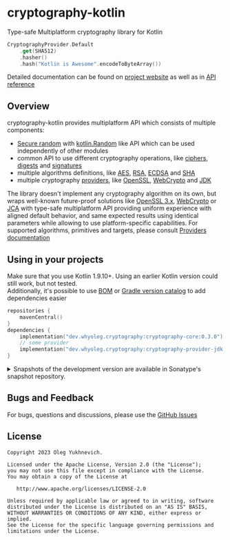 # cryptography-kotlin

Type-safe Multiplatform cryptography library for Kotlin

```kotlin
CryptographyProvider.Default
    .get(SHA512)
    .hasher()
    .hash("Kotlin is Awesome".encodeToByteArray())
```

Detailed documentation can be found on
[project website](https://whyoleg.github.io/cryptography-kotlin/) as well as in
[API reference](https://whyoleg.github.io/cryptography-kotlin/api/)

## Overview

cryptography-kotlin provides multiplatform API which consists of multiple components:

* [Secure random][Secure random] with [kotlin.Random][kotlin.Random] like API which can be used independently of other modules
* common API to use different cryptography operations, like [ciphers][ciphers], [digests][digests] and [signatures][signatures]
* multiple algorithms definitions, like [AES][AES], [RSA][RSA], [ECDSA][ECDSA] and [SHA][SHA]
* multiple cryptography [providers][providers], like [OpenSSL][OpenSSL], [WebCrypto][WebCrypto] and [JDK][JDK]

The library doesn't implement any cryptography algorithm on its own, but wraps well-known future-proof solutions
like [OpenSSL 3.x](https://www.openssl.org), [WebCrypto](https://developer.mozilla.org/en-US/docs/Web/API/Web_Crypto_API)
or [JCA](https://docs.oracle.com/en/java/javase/17/security/java-cryptography-architecture-jca-reference-guide.html)
with type-safe multiplatform API providing uniform experience with aligned default behavior,
and same expected results using identical parameters while allowing to use platform-specific capabilities.
For supported algorithms, primitives and targets, please consult [Providers documentation][providers]

## Using in your projects

Make sure that you use Kotlin 1.9.10+.
Using an earlier Kotlin version could still work, but not tested.  
Additionally, it's possible to use [BOM][BOM] or [Gradle version catalog][Gradle version catalog] to add dependencies easier

```kotlin
repositories {
    mavenCentral()
}
dependencies {
    implementation("dev.whyoleg.cryptography:cryptography-core:0.3.0")
    // some provider
    implementation("dev.whyoleg.cryptography:cryptography-provider-jdk:0.3.0")
}
```

<details>
<summary>Snapshots of the development version are available in Sonatype's snapshot repository.</summary>
<p>

```kotlin
repositories {
    maven("https://s01.oss.sonatype.org/content/repositories/snapshots/")
}
dependencies {
    implementation("dev.whyoleg.cryptography:cryptography-core:0.3.1-SNAPSHOT")
    // some provider
    implementation("dev.whyoleg.cryptography:cryptography-provider-jdk:0.3.1-SNAPSHOT")
}
```

</p>
</details>

## Bugs and Feedback

For bugs, questions and discussions, please use the [GitHub Issues](https://github.com/whyoleg/cryptography-kotlin/issues)

## License

    Copyright 2023 Oleg Yukhnevich.

    Licensed under the Apache License, Version 2.0 (the "License");
    you may not use this file except in compliance with the License.
    You may obtain a copy of the License at

       http://www.apache.org/licenses/LICENSE-2.0

    Unless required by applicable law or agreed to in writing, software
    distributed under the License is distributed on an "AS IS" BASIS,
    WITHOUT WARRANTIES OR CONDITIONS OF ANY KIND, either express or implied.
    See the License for the specific language governing permissions and
    limitations under the License.

[Secure random]: https://whyoleg.github.io/cryptography-kotlin/modules/cryptography-random

[kotlin.Random]: https://kotlinlang.org/api/latest/jvm/stdlib/kotlin.random/-random/

[ciphers]: https://whyoleg.github.io/cryptography-kotlin/api/cryptography-core/dev.whyoleg.cryptography.operations.cipher/index.html

[digests]: https://whyoleg.github.io/cryptography-kotlin/api/cryptography-core/dev.whyoleg.cryptography.operations.hash/index.html

[signatures]: https://whyoleg.github.io/cryptography-kotlin/api/cryptography-core/dev.whyoleg.cryptography.operations.signature/index.html

[AES]: https://whyoleg.github.io/cryptography-kotlin/api/cryptography-core/dev.whyoleg.cryptography.algorithms.symmetric/-a-e-s/index.html

[RSA]: https://whyoleg.github.io/cryptography-kotlin/api/cryptography-core/dev.whyoleg.cryptography.algorithms.asymmetric/-r-s-a/index.html

[ECDSA]: https://whyoleg.github.io/cryptography-kotlin/api/cryptography-core/dev.whyoleg.cryptography.algorithms.asymmetric/-e-c-d-s-a/index.html

[SHA]: https://whyoleg.github.io/cryptography-kotlin/api/cryptography-core/dev.whyoleg.cryptography.algorithms.digest/index.html

[providers]: https://whyoleg.github.io/cryptography-kotlin/providers/

[OpenSSL]: https://whyoleg.github.io/cryptography-kotlin/modules/cryptography-provider-openssl3/

[WebCrypto]: https://whyoleg.github.io/cryptography-kotlin/modules/cryptography-provider-webcrypto/

[JDK]: https://whyoleg.github.io/cryptography-kotlin/modules/cryptography-provider-jdk/

[BOM]: https://whyoleg.github.io/cryptography-kotlin/bom/

[Gradle version catalog]: https://whyoleg.github.io/cryptography-kotlin/gradle-version-catalog/
